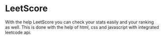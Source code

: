 # LeetScore
With the help LeetScore you can check your stats easily and your ranking as well. This is done with the help of html, css and javascript with integrated leetcode api.
